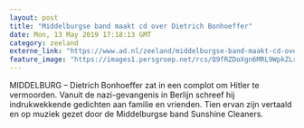 ```yaml
---
layout: post
title: "Middelburgse band maakt cd over Dietrich Bonhoeffer"
date: Mon, 13 May 2019 17:18:13 GMT
category: zeeland
externe_link: "https://www.ad.nl/zeeland/middelburgse-band-maakt-cd-over-dietrich-bonhoeffer~a21144d7/"
feature_image: "https://images1.persgroep.net/rcs/Q9fRZDoXgn6MRL9WpkZLrIGJkJ8/diocontent/148255744/_fitwidth/400/?appId=21791a8992982cd8da851550a453bd7f&quality=0.7"
---
```


MIDDELBURG – Dietrich Bonhoeffer zat in een complot om Hitler te vermoorden. Vanuit de nazi-gevangenis in Berlijn schreef hij indrukwekkende gedichten aan familie en vrienden. Tien ervan zijn vertaald en op muziek gezet door de Middelburgse band Sunshine Cleaners.
